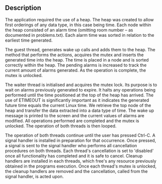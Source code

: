 ## Description

The application required the use of a heap. The heap was created to allow first orderings of any data type, in this case being time. 
Each node within the heap consisted of an alarm time (omitting room number – as documented in problems.txt). 
Each alarm time was sorted in relation to the earliest time generated. 

The guest thread, generates wake up calls and adds them to the heap.
The method that performs the actions, acquires the mutex and inserts the generated time into the heap. 
The time is placed in a node and is sorted correctly within the heap. 
The pending alarms is increased to track the current amount of alarms generated.
As the operation is complete, the mutex is unlocked.

The waiter thread is initialised and acquires the mutex lock. 
Its purpose is to wait on alarms previously generated to expire. 
It halts any operations being performed until the time positioned at the top of the heap has arrived. 
The use of ETIMEOUT is significantly important as it indicates the generated future time equals the current Linux time. We retrieve the top node of the heap and transfer the data extracted into a data type of time. The wake up message is printed to the screen and the current values of alarms are modified. All operations performed are completed and the mutex is unlocked. The operation of both threads is then looped.

The operation of both threads continue until the user has pressed Ctrl-C. 
A signal handler is installed in preparation for that occurrence. 
Once pressed, a signal is sent to the signal handler who performs all cancellation procedures on both threads. 
Each thread's cancellation is set to 'disabled' once all functionality has completed and it is safe to cancel. 
Cleanup handlers are installed in each threads, which free's any resource previously obtained in the programs execution. 
Once each thread's mutex is unlocked, the cleanup handlers are removed and the cancellation, called from the signal handler, is acted upon. 
